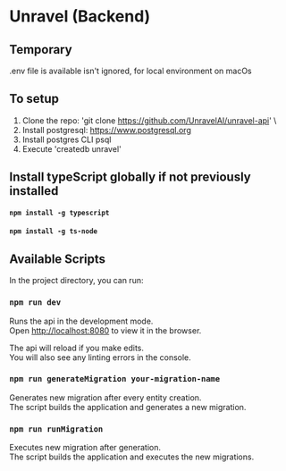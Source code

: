 # Unravel (Backend)

## Temporary
.env file is available isn't ignored, for local environment on macOs

## To setup
1. Clone the repo: 'git clone https://github.com/UnravelAI/unravel-api' \
2. Install postgresql: https://www.postgresql.org
3. Install postgres CLI psql
4. Execute 'createdb unravel'


## Install typeScript globally if not previously installed
#### `npm install -g typescript`
#### `npm install -g ts-node`


## Available Scripts

In the project directory, you can run:

### `npm run dev`

Runs the api in the development mode.\
Open [http://localhost:8080](http://localhost:8080) to view it in the browser.

The api will reload if you make edits.\
You will also see any linting errors in the console.

### `npm run generateMigration your-migration-name`

Generates new migration after every entity creation.\
The script builds the application and generates a new migration.

### `npm run runMigration`

Executes new migration after generation.\
The script builds the application and executes the new migrations.
